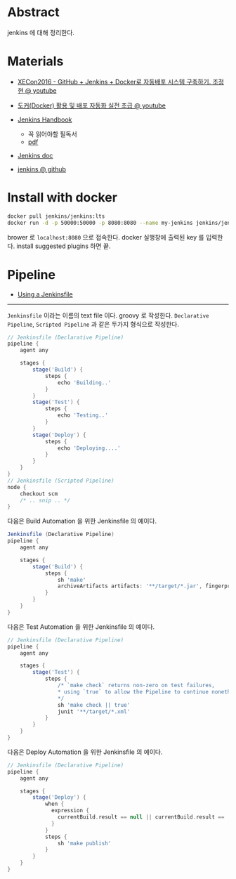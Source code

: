 # Abstract

jenkins 에 대해 정리한다.

# Materials

* [XECon2016 - GitHub + Jenkins + Docker로 자동배포 시스템 구축하기. 조정현 @ youtube](https://www.youtube.com/watch?v=ZM9sU3nqCMM)
* [도커(Docker) 활용 및 배포 자동화 실전 초급 @ youtube](https://www.youtube.com/playlist?list=PLRx0vPvlEmdChjc6N3JnLaX-Gihh5pHcx)
* [Jenkins Handbook](https://jenkins.io/doc/book/)
  * 꼭 읽어야할 필독서
  * [pdf](https://jenkins.io/user-handbook.pdf)

* [Jenkins doc](https://jenkins.io/doc/)
* [jenkins @ github](https://github.com/jenkinsci/jenkins)

# Install with docker

```bash
docker pull jenkins/jenkins:lts
docker run -d -p 50000:50000 -p 8080:8080 --name my-jenkins jenkins/jenkins:lts
```

brower 로 `localhost:8080` 으로 접속한다. docker 실행창에 출력된 key 를 입력한다. install suggested plugins 하면 끝.

# Pipeline

* [Using a Jenkinsfile ](https://jenkins.io/doc/book/pipeline/jenkinsfile/)

----

`Jenkinsfile` 이라는 이름의 text file 이다. groovy 로 작성한다. `Declarative Pipeline`, `Scripted Pipeline` 과 같은 두가지 형식으로 작성한다.

```groovy
// Jenkinsfile (Declarative Pipeline)
pipeline {
    agent any

    stages {
        stage('Build') {
            steps {
                echo 'Building..'
            }
        }
        stage('Test') {
            steps {
                echo 'Testing..'
            }
        }
        stage('Deploy') {
            steps {
                echo 'Deploying....'
            }
        }
    }
}
// Jenkinsfile (Scripted Pipeline)
node {
    checkout scm 
    /* .. snip .. */
}
```

다음은 Build Automation 을 위한 Jenkinsfile 의 예이다.

```groovy
Jenkinsfile (Declarative Pipeline)
pipeline {
    agent any

    stages {
        stage('Build') {
            steps {
                sh 'make' 
                archiveArtifacts artifacts: '**/target/*.jar', fingerprint: true 
            }
        }
    }
}
```

다음은 Test Automation 을 위한 Jenkinsfile 의 예이다.

```groovy
// Jenkinsfile (Declarative Pipeline)
pipeline {
    agent any

    stages {
        stage('Test') {
            steps {
                /* `make check` returns non-zero on test failures,
                * using `true` to allow the Pipeline to continue nonetheless
                */
                sh 'make check || true' 
                junit '**/target/*.xml' 
            }
        }
    }
}
```

다음은 Deploy Automation 을 위한 Jenkinsfile 의 예이다.

```groovy
// Jenkinsfile (Declarative Pipeline)
pipeline {
    agent any

    stages {
        stage('Deploy') {
            when {
              expression {
                currentBuild.result == null || currentBuild.result == 'SUCCESS' 
              }
            }
            steps {
                sh 'make publish'
            }
        }
    }
}
```